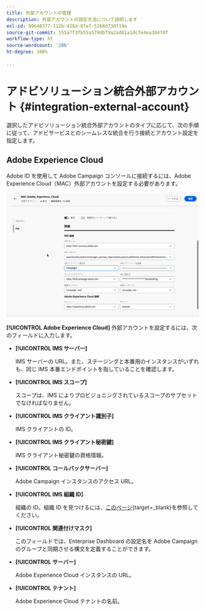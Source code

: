 ```yaml
---
title: 外部アカウントの管理
description: 外部アカウントの設定方法について説明します
exl-id: 99648377-112b-428a-8faf-5268d730f19a
source-git-commit: 155a7f3fb55a579dbf9a2ad81a1dc7e4ea3847df
workflow-type: ht
source-wordcount: '206'
ht-degree: 100%

---
```


# アドビソリューション統合外部アカウント {#integration-external-account}

選択したアドビソリューション統合外部アカウントのタイプに応じて、次の手順に従って、アドビサービスとのシームレスな統合を行う接続とアカウント設定を指定します。

## Adobe Experience Cloud

Adobe ID を使用して Adobe Campaign コンソールに接続するには、Adobe Experience Cloud（MAC）外部アカウントを設定する必要があります。

![Adobe Experience Cloud MAC 外部アカウント設定フィールドを示すスクリーンショット。](assets/external-MAC.png)

**[!UICONTROL Adobe Experience Cloud]** 外部アカウントを設定するには、次のフィールドに入力します。

* **[!UICONTROL IMS サーバー]**

  IMS サーバーの URL。また、ステージングと本番用のインスタンスがいずれも、同じ IMS 本番エンドポイントを指していることを確認します。

* **[!UICONTROL IMS スコープ]**

  スコープは、IMS によりプロビジョニングされているスコープのサブセットでなければなりません。

* **[!UICONTROL IMS クライアント識別子]**

  IMS クライアントの ID。

* **[!UICONTROL IMS クライアント秘密鍵]**

  IMS クライアント秘密鍵の資格情報。

* **[!UICONTROL コールバックサーバー]**

  Adobe Campaign インスタンスのアクセス URL。

* **[!UICONTROL IMS 組織 ID]**

  組織の ID。組織 ID を見つけるには、[このページ](https://experienceleague.adobe.com/docs/core-services/interface/administration/organizations.html?lang=ja){target=_blank}を参照してください。

* **[!UICONTROL 関連付けマスク]**

  このフィールドでは、Enterprise Dashboard の設定名を Adobe Campaign のグループと同期させる構文を定義することができます。

* **[!UICONTROL サーバー]**

  Adobe Experience Cloud インスタンスの URL。

* **[!UICONTROL テナント]**

  Adobe Experience Cloud テナントの名前。
